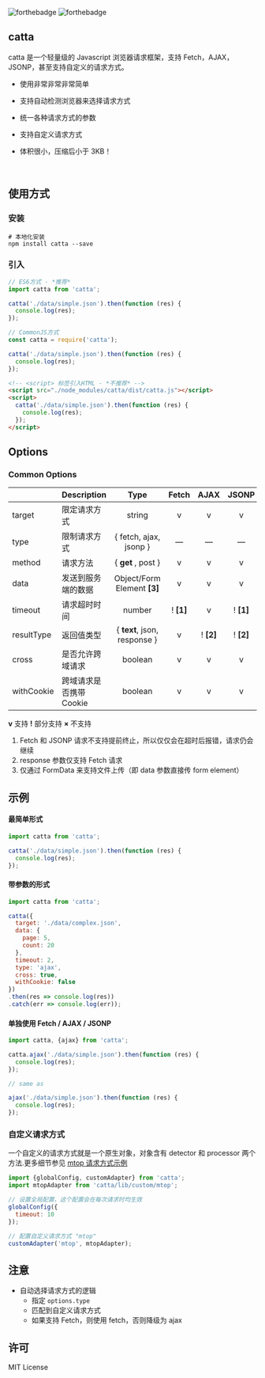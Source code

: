 ![forthebadge](http://forthebadge.com/images/badges/uses-js.svg) ![forthebadge](http://forthebadge.com/images/badges/built-with-love.svg)

## catta
catta 是一个轻量级的 Javascript 浏览器请求框架，支持 Fetch，AJAX，JSONP，甚至支持自定义的请求方式。

- 使用非常非常非常简单

- 支持自动检测浏览器来选择请求方式

- 统一各种请求方式的参数

- 支持自定义请求方式

- 体积很小，压缩后小于 3KB！

  ​


## 使用方式

### 安装

```shell
# 本地化安装
npm install catta --save
```



### 引入

```javascript
// ES6方式 - *推荐*
import catta from 'catta';

catta('./data/simple.json').then(function (res) {
  console.log(res);
});
```

```javascript
// CommonJS方式
const catta = require('catta');

catta('./data/simple.json').then(function (res) {
  console.log(res);
});
```

```html
<!-- <script> 标签引入HTML - *不推荐* -->
<script src="./node_modules/catta/dist/catta.js"></script>
<script>
  catta('./data/simple.json').then(function (res) {
    console.log(res);
  });
</script>
```



## Options

### Common Options

|            | Description                           |             Type             |   Fetch   |   AJAX    |   JSONP   |
| ---------- | :------------------------------------ | :--------------------------: | :-------: | :-------: | :-------: |
| target     | 限定请求方式                           |            string            |     v     |     v     |     v     |
| type       | 限制请求方式                 |    { fetch, ajax, jsonp }    |     —     |     —     |     —     |
| method     | 请求方法                        |      { **get** , post }      |     v     |     v     |     v     |
| data       | 发送到服务端的数据               | Object/Form Element **[3]**  |     v     |     v     |     v     |
| timeout    | 请求超时时间 |            number            | ! **[1]** |     v     | ! **[1]** |
| resultType | 返回值类型                    | { **text**, json, response } |     v     | ! **[2]** | ! **[2]** |
| cross      | 是否允许跨域请求              |           boolean            |     v     |     v     |     v     |
| withCookie | 跨域请求是否携带 Cookie |           boolean            |     v     |     v     |     v     |

**v**  支持      **!** 部分支持      **×** 不支持

1. Fetch 和 JSONP 请求不支持提前终止，所以仅仅会在超时后报错，请求仍会继续
2. response 参数仅支持 Fetch 请求
3. 仅通过 FormData 来支持文件上传（即 data 参数直接传 form element）


## 示例

#### 最简单形式

```javascript
import catta from 'catta';

catta('./data/simple.json').then(function (res) {
  console.log(res);
});
```



#### 带参数的形式

```javascript
import catta from 'catta';

catta({
  target: './data/complex.json',
  data: {
    page: 5,
    count: 20
  },
  timeout: 2, 
  type: 'ajax',
  cross: true,
  withCookie: false
})
.then(res => console.log(res))
.catch(err => console.log(err));
```



#### 单独使用 Fetch / AJAX / JSONP

```javascript
import catta, {ajax} from 'catta';

catta.ajax('./data/simple.json').then(function (res) {
  console.log(res);
});

// same as

ajax('./data/simple.json').then(function (res) {
  console.log(res);
});
```



### 自定义请求方式

一个自定义的请求方式就是一个原生对象，对象含有 detector 和 processor 两个方法.更多细节参见 [mtop 请求方式示例](https://github.com/Joker-Jelly/catta/blob/master/lib/custom/mtop.js)

```javascript
import {globalConfig, customAdapter} from 'catta';
import mtopAdapter from 'catta/lib/custom/mtop';

// 设置全局配置，这个配置会在每次请求时均生效
globalConfig({
  timeout: 10
});

// 配置自定义请求方式 "mtop"
customAdapter('mtop', mtopAdapter);
```



## 注意

- 自动选择请求方式的逻辑
  - 指定 `options.type`
  - 匹配到自定义请求方式
  - 如果支持 Fetch，则使用 fetch，否则降级为 ajax



## 许可

MIT License